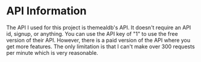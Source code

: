 # API Information
The API I used for this project is themealdb's API. It doesn't require an API id, signup, or anything. You can use the API key of "1" to use the free version of their API. However, there is a paid version of the API where you get more features. The only limitation is that I can't make over 300 requests per minute which is very reasonable.
